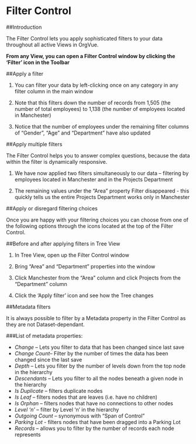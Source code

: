 # Filter Control

##Introduction

The Filter Control lets you apply sophisticated filters to your data throughout all active Views in OrgVue.

**From any View, you can open a Filter Control window by clicking the ‘Filter’ icon in the Toolbar**

##Apply a filter

1) You can filter your data by left-clicking once on any category in any filter column in the main window

2) Note that this filters down the number of records from 1,505 (the number of total employees) to 1,138 (the number of employees located in Manchester)

3) Notice that the number of employees under the remaining filter columns of “Gender”, “Age” and “Department” have also updated

##Apply multiple filters

The Filter Control helps you to answer complex questions, because the data within the filter is dynamically responsive.

1) We have now applied two filters simultaneously to our data – filtering by employees located in Manchester and in the Projects Department

2) The remaining values under the “Area” property Filter disappeared - this quickly tells us the entire Projects Department works only in Manchester 

##Apply or disregard filtering choices

Once you are happy with your filtering choices you can choose from one of the following options through the icons located at the top of the Filter Control.

##Before and after applying filters in Tree View 

1) In Tree View, open up the Filter Control window

2) Bring “Area” and “Department” properties into the window

3) Click Manchester from the “Area” column and click Projects from the “Department” column

4) Click the ‘Apply filter’ icon and see how the Tree changes

##Metadata filters

It is always possible to filter by a Metadata property in the Filter Control as they are not Dataset-dependant. 

###List of metadata properties:

* *Change* – Lets you filter to data that has been changed since last save
* *Change Count*– Filter by the number of times the data has been changed since the last save
* *Depth* – Lets you filter by the number of levels down from the top node in the hierarchy
* *Descendants* – Lets you filter to all the nodes beneath a given node in the hierarchy
* *Is Duplicate* – filters duplicate nodes
* *Is Leaf* – filters nodes that are leaves (i.e. have no children)
* *Is Orphan* – filters nodes that have no connections to other nodes
* *Level ‘n’* – filter by Level ‘n’ in the hierarchy
* *Outgoing Count* – synonymous with “Span of Control”
* *Parking Lot* -  filters nodes that have been dragged into a Parking Lot
* *Records* – allows you to filter by the number of records each node represents













